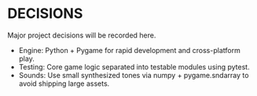 # DECISIONS

Major project decisions will be recorded here.

- Engine: Python + Pygame for rapid development and cross-platform play.
- Testing: Core game logic separated into testable modules using pytest.
- Sounds: Use small synthesized tones via numpy + pygame.sndarray to avoid shipping large assets.
